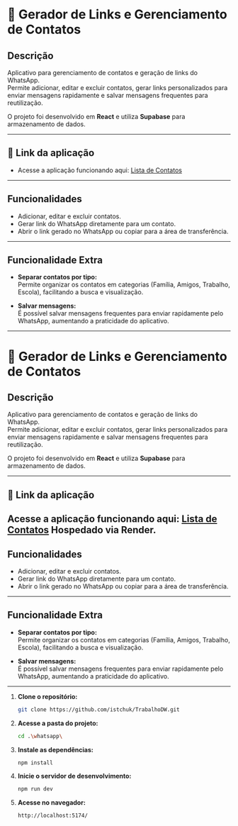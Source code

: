 # 📱 Gerador de Links e Gerenciamento de Contatos

## Descrição
Aplicativo para gerenciamento de contatos e geração de links do WhatsApp.  
Permite adicionar, editar e excluir contatos, gerar links personalizados para enviar mensagens rapidamente e salvar mensagens frequentes para reutilização.  

O projeto foi desenvolvido em **React** e utiliza **Supabase** para armazenamento de dados.

---

## 🔗 Link da aplicação
- Acesse a aplicação funcionando aqui: [Lista de Contatos](https://listadecontatosdw.onrender.com)
---

## Funcionalidades

- Adicionar, editar e excluir contatos.
- Gerar link do WhatsApp diretamente para um contato.
- Abrir o link gerado no WhatsApp ou copiar para a área de transferência.  

---

## Funcionalidade Extra

- **Separar contatos por tipo:**  
  Permite organizar os contatos em categorias (Família, Amigos, Trabalho, Escola), facilitando a busca e visualização.

- **Salvar mensagens:**  
  É possível salvar mensagens frequentes para enviar rapidamente pelo WhatsApp, aumentando a praticidade do aplicativo.

---
# 📱 Gerador de Links e Gerenciamento de Contatos

## Descrição
Aplicativo para gerenciamento de contatos e geração de links do WhatsApp.  
Permite adicionar, editar e excluir contatos, gerar links personalizados para enviar mensagens rapidamente e salvar mensagens frequentes para reutilização.  

O projeto foi desenvolvido em **React** e utiliza **Supabase** para armazenamento de dados.

---

## 🔗 Link da aplicação
Acesse a aplicação funcionando aqui: [Lista de Contatos](https://listadecontatosdw.onrender.com)
Hospedado via Render.
---

## Funcionalidades

- Adicionar, editar e excluir contatos.
- Gerar link do WhatsApp diretamente para um contato.
- Abrir o link gerado no WhatsApp ou copiar para a área de transferência.  

---

## Funcionalidade Extra

- **Separar contatos por tipo:**  
  Permite organizar os contatos em categorias (Família, Amigos, Trabalho, Escola), facilitando a busca e visualização.

- **Salvar mensagens:**  
  É possível salvar mensagens frequentes para enviar rapidamente pelo WhatsApp, aumentando a praticidade do aplicativo.

---
1. **Clone o repositório:**
   ```bash
   git clone https://github.com/istchuk/TrabalhoDW.git

2. **Acesse a pasta do projeto:**
   ```bash
   cd .\whatsapp\
   
3. **Instale as dependências:**
   ```bash
   npm install
4. **Inicie o servidor de desenvolvimento:**
   ```bash
   npm run dev
5. **Acesse no navegador:**
   ```bash
   http://localhost:5174/
